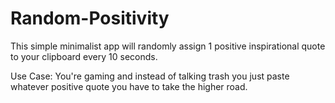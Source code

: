 # Random-Positivity

This simple minimalist app will randomly assign 1 positive inspirational quote to your clipboard every 10 seconds.  

Use Case: You're gaming and instead of talking trash you just paste whatever positive quote you have to take the higher road.
